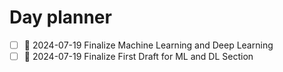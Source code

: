 # Day planner
- [ ] 📅 2024-07-19 Finalize Machine Learning and Deep Learning
- [ ] 📅 2024-07-19 Finalize First Draft for ML and DL Section